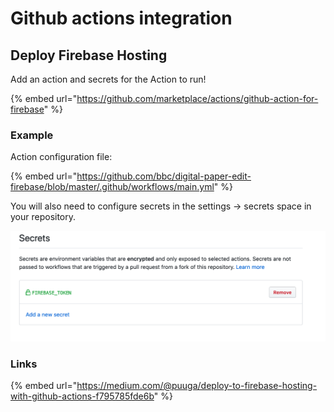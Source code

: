 # Github actions integration

## Deploy Firebase Hosting

Add an action and secrets for the Action to run!

{% embed url="https://github.com/marketplace/actions/github-action-for-firebase" %}

### Example

Action configuration file:

{% embed url="https://github.com/bbc/digital-paper-edit-firebase/blob/master/.github/workflows/main.yml" %}

You will also need to configure secrets in the settings -&gt; secrets space in your repository.

![](../.gitbook/assets/screenshot-2019-12-09-at-10.46.29.png)

### Links

{% embed url="https://medium.com/@puuga/deploy-to-firebase-hosting-with-github-actions-f795785fde6b" %}






